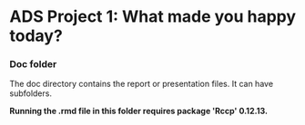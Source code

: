 # ADS Project 1: What made you happy today?
### Doc folder

The doc directory contains the report or presentation files. It can have subfolders.  

**Running the .rmd file in this folder requires package 'Rccp' 0.12.13.**

